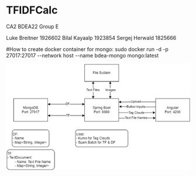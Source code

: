 # TFIDFCalc
CA2 BDEA22 Group E

Luke Breitner 1926602
Bilal Kayaalp 1923854
Sergej Herwald 1825666

#How to create docker container for mongo: 
sudo docker run -d -p 27017:27017 --network host --name bdea-mongo mongo:latest

![alt text](https://github.com/SergejHerwald/TFIDFCalc/blob/main/Architektur.drawio.png)
